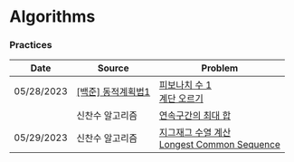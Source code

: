 # Algorithms

### Practices

| Date       | Source                                                | Problem                                                      |
| ---------- | ----------------------------------------------------- | ------------------------------------------------------------ |
| 05/28/2023 | [[백준] 동적계획법1](https://www.acmicpc.net/step/16) | [피보나치 수 1](./dp/practices/fibonacci.py)<br />[계단 오르기](./dp/practices/stairs.py) |
|            | 신찬수 알고리즘                                       | [연속구간의 최대 합](./dp/practices/max_subarray_sum.py)     |
| 05/29/2023 | 신찬수 알고리즘                                       | [지그재그 수열 계산](./dp/zig-zag.py)<br />[Longest Common Sequence](./dp/practices/longest-common-sequence.py) |
